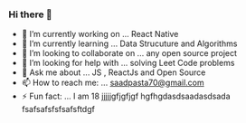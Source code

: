 ### Hi there 👋

- 🔭 I’m currently working on ... React Native 
- 🌱 I’m currently learning ... Data Strucuture and Algorithms 
- 👯 I’m looking to collaborate on ... any open source project 
- 🤔 I’m looking for help with ... solving Leet Code problems 
- 💬 Ask me about ... JS , ReactJs and Open Source 
- 📫 How to reach me: ... saadpasta70@gmail.com
- ⚡ Fun fact: ... I am 18 
jjjjjgfjgfjgf
hgfhgdasdsaadasdsada
fsafsafsfsfsafsftdgf
